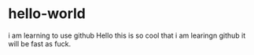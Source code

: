 # hello-world
i am learning to use github
Hello this is so cool that i am learingn github it will be fast as fuck.
